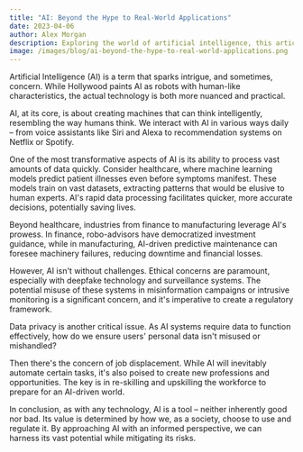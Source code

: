 ```yaml
---
title: "AI: Beyond the Hype to Real-World Applications"
date: 2023-04-06
author: Alex Morgan
description: Exploring the world of artificial intelligence, this article strips away the buzz to uncover the genuine benefits and challenges of AI in modern applications.
image: /images/blog/ai-beyond-the-hype-to-real-world-applications.png
---
```


Artificial Intelligence (AI) is a term that sparks intrigue, and sometimes, concern. While Hollywood paints AI as robots with human-like characteristics, the actual technology is both more nuanced and practical.

AI, at its core, is about creating machines that can think intelligently, resembling the way humans think. We interact with AI in various ways daily – from voice assistants like Siri and Alexa to recommendation systems on Netflix or Spotify.

One of the most transformative aspects of AI is its ability to process vast amounts of data quickly. Consider healthcare, where machine learning models predict patient illnesses even before symptoms manifest. These models train on vast datasets, extracting patterns that would be elusive to human experts. AI's rapid data processing facilitates quicker, more accurate decisions, potentially saving lives.

Beyond healthcare, industries from finance to manufacturing leverage AI's prowess. In finance, robo-advisors have democratized investment guidance, while in manufacturing, AI-driven predictive maintenance can foresee machinery failures, reducing downtime and financial losses.

However, AI isn't without challenges. Ethical concerns are paramount, especially with deepfake technology and surveillance systems. The potential misuse of these systems in misinformation campaigns or intrusive monitoring is a significant concern, and it's imperative to create a regulatory framework.

Data privacy is another critical issue. As AI systems require data to function effectively, how do we ensure users' personal data isn't misused or mishandled?

Then there's the concern of job displacement. While AI will inevitably automate certain tasks, it's also poised to create new professions and opportunities. The key is in re-skilling and upskilling the workforce to prepare for an AI-driven world.

In conclusion, as with any technology, AI is a tool – neither inherently good nor bad. Its value is determined by how we, as a society, choose to use and regulate it. By approaching AI with an informed perspective, we can harness its vast potential while mitigating its risks.
